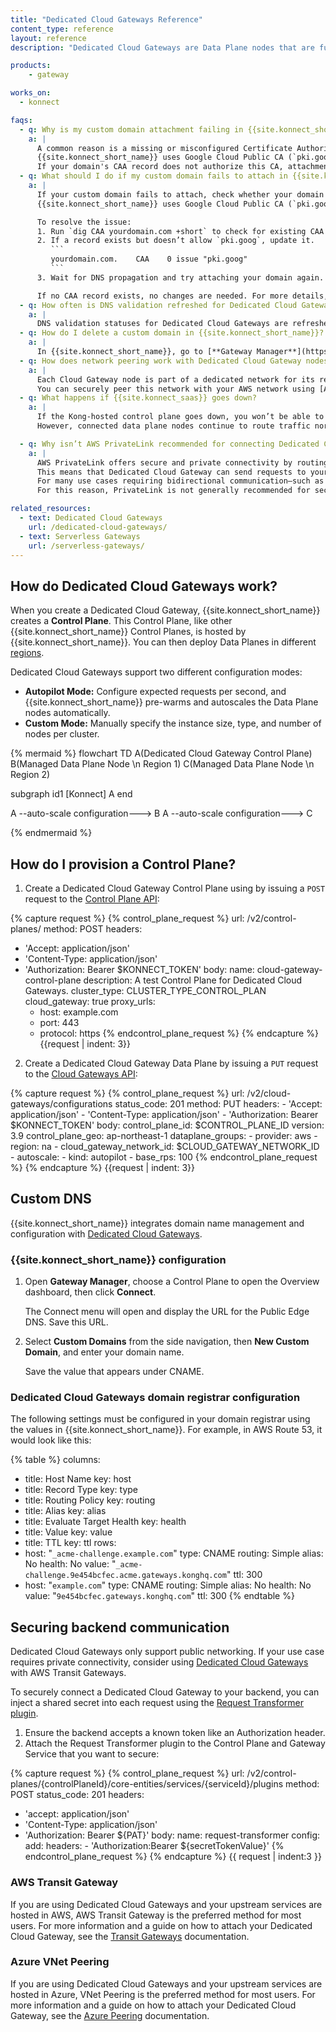 ```yaml
---
title: "Dedicated Cloud Gateways Reference"
content_type: reference
layout: reference
description: "Dedicated Cloud Gateways are Data Plane nodes that are fully managed by Kong in {{site.konnect_short_name}}."

products:
    - gateway

works_on:
  - konnect

faqs:
  - q: Why is my custom domain attachment failing in {{site.konnect_short_name}}?
    a: |
      A common reason is a missing or misconfigured Certificate Authority Authorization (CAA) record. 
      {{site.konnect_short_name}} uses Google Cloud Public CA (`pki.goog`) to issue certificates. 
      If your domain's CAA record does not authorize this CA, attachment will fail.
  - q: What should I do if my custom domain fails to attach in {{site.konnect_short_name}}?
    a: |
      If your custom domain fails to attach, check whether your domain has a Certificate Authority Authorization (CAA) record that restricts certificate issuance. 
      {{site.konnect_short_name}} uses Google Cloud Public CA (`pki.goog`) to provision SSL/TLS certificates. If the CAA record doesn’t include `pki.goog`, certificate issuance will fail.

      To resolve the issue:
      1. Run `dig CAA yourdomain.com +short` to check for existing CAA records.
      2. If a record exists but doesn’t allow `pki.goog`, update it.
         ```
         yourdomain.com.    CAA    0 issue "pki.goog"
         ```
      3. Wait for DNS propagation and try attaching your domain again.

      If no CAA record exists, no changes are needed. For more details, see the [Let's Encrypt CAA Guide](https://letsencrypt.org/docs/caa/).
  - q: How often is DNS validation refreshed for Dedicated Cloud Gateways?
    a: |
      DNS validation statuses for Dedicated Cloud Gateways are refreshed every 5 minutes.
  - q: How do I delete a custom domain in {{site.konnect_short_name}}?
    a: |
      In {{site.konnect_short_name}}, go to [**Gateway Manager**](https://cloud.konghq.com/us/gateway-manager/), choose a Control Plane, click **Custom Domains**, and use the action menu to delete the domain.
  - q: How does network peering work with Dedicated Cloud Gateway nodes?
    a: |
      Each Cloud Gateway node is part of a dedicated network for its region (e.g., `us-east-1`). 
      You can securely peer this network with your AWS network using [AWS Transit Gateway](https://aws.amazon.com/transit-gateway/).
  - q: What happens if {{site.konnect_saas}} goes down?
    a: |
      If the Kong-hosted control plane goes down, you won’t be able to access it or update configuration. 
      However, connected data plane nodes continue to route traffic normally using the last cached configuration.

  - q: Why isn’t AWS PrivateLink recommended for connecting Dedicated Cloud Gateway to my upstream services?
    a: |
      AWS PrivateLink offers secure and private connectivity by routing traffic through an endpoint, but it only supports unidirectional communication. 
      This means that Dedicated Cloud Gateway can send requests to your upstream services, but your upstream services cannot initiate communication back to the gateway. 
      For many use cases requiring bidirectional communication—such as callbacks or dynamic interactions between the gateway and your upstream services—this limitation is a blocker. 
      For this reason, PrivateLink is not generally recommended for secure connectivity to your upstream services.

related_resources:
  - text: Dedicated Cloud Gateways 
    url: /dedicated-cloud-gateways/
  - text: Serverless Gateways
    url: /serverless-gateways/
---
```



## How do Dedicated Cloud Gateways work?

When you create a Dedicated Cloud Gateway, {{site.konnect_short_name}} creates a **Control Plane**. 
This Control Plane, like other {{site.konnect_short_name}} Control Planes, is hosted by {{site.konnect_short_name}}. You can then deploy Data Planes in different [regions](/konnect-geos/#dedicated-cloud-gateways).

Dedicated Cloud Gateways support two different configuration modes:
* **Autopilot Mode:** Configure expected requests per second, and {{site.konnect_short_name}} pre-warms and autoscales the Data Plane nodes automatically.
* **Custom Mode:** Manually specify the instance size, type, and number of nodes per cluster.
<!-- vale off -->
{% mermaid %}
flowchart TD
A(Dedicated Cloud Gateway Control Plane)
B(Managed Data Plane Node \n Region 1)
C(Managed Data Plane Node \n Region 2)

subgraph id1 [Konnect]
A
end

A --auto-scale configuration---> B
A --auto-scale configuration---> C


{% endmermaid %}
<!--vale on -->
## How do I provision a Control Plane?

1. Create a Dedicated Cloud Gateway Control Plane using by issuing a `POST` request to the [Control Plane API](/api/konnect/control-planes/v2/#/operations/create-control-plane):
<!-- vale off -->
{% capture request %}
{% control_plane_request %}
url: /v2/control-planes/
method: POST
headers:
  - 'Accept: application/json'
  - 'Content-Type: application/json'
  - 'Authorization: Bearer $KONNECT_TOKEN'
body:
  name: cloud-gateway-control-plane
  description: A test Control Plane for Dedicated Cloud Gateways.
  cluster_type: CLUSTER_TYPE_CONTROL_PLAN
  cloud_gateway: true
  proxy_urls:
    - host: example.com
    - port: 443
    - protocol: https
{% endcontrol_plane_request %}
{% endcapture %}
{{request | indent: 3}}
<!--vale on -->

2. Create a Dedicated Cloud Gateway Data Plane by issuing a `PUT` request to the [Cloud Gateways API](/api/konnect/cloud-gateways/v2/#/operations/create-configuration):
<!--vale off -->
{% capture request %}
  {% control_plane_request %}
  url: /v2/cloud-gateways/configurations
  status_code: 201
  method: PUT
  headers:
      - 'Accept: application/json'
      - 'Content-Type: application/json'
      - 'Authorization: Bearer $KONNECT_TOKEN'
  body:
      control_plane_id: $CONTROL_PLANE_ID
      version: 3.9
      control_plane_geo: ap-northeast-1
      dataplane_groups:
        - provider: aws 
        - region: na
        - cloud_gateway_network_id: $CLOUD_GATEWAY_NETWORK_ID
        - autoscale: 
          - kind: autopilot
          - base_rps: 100
  {% endcontrol_plane_request %}
{% endcapture %}
{{request | indent: 3}}
<!--vale on -->

## Custom DNS
{{site.konnect_short_name}} integrates domain name management and configuration with [Dedicated Cloud Gateways](/dedicated-cloud-gateways/).

### {{site.konnect_short_name}} configuration

1. Open **Gateway Manager**, choose a Control Plane to open the Overview dashboard, then click **Connect**.
    
    The Connect menu will open and display the URL for the Public Edge DNS. Save this URL.

1. Select **Custom Domains** from the side navigation, then **New Custom Domain**, and enter your domain name.

    Save the value that appears under CNAME. 

### Dedicated Cloud Gateways domain registrar configuration

The following settings must be configured in your domain registrar using the values in {{site.konnect_short_name}}.
For example, in AWS Route 53, it would look like this:
<!--vale off -->
{% table %}
columns:
  - title: Host Name
    key: host
  - title: Record Type
    key: type
  - title: Routing Policy
    key: routing
  - title: Alias
    key: alias
  - title: Evaluate Target Health
    key: health
  - title: Value
    key: value
  - title: TTL
    key: ttl
rows:
  - host: "`_acme-challenge.example.com`"
    type: CNAME
    routing: Simple
    alias: No
    health: No
    value: "`_acme-challenge.9e454bcfec.acme.gateways.konghq.com`"
    ttl: 300
  - host: "`example.com`"
    type: CNAME
    routing: Simple
    alias: No
    health: No
    value: "`9e454bcfec.gateways.konghq.com`"
    ttl: 300
{% endtable %}
<!--vale on -->


## Securing backend communication

Dedicated Cloud Gateways only support public networking. If your use case requires private connectivity, consider using [Dedicated Cloud Gateways](/dedicated-cloud-gateways/) with AWS Transit Gateways.

To securely connect a Dedicated Cloud Gateway to your backend, you can inject a shared secret into each request using the [Request Transformer plugin](/plugins/request-transformer).

1. Ensure the backend accepts a known token like an Authorization header.
1. Attach the Request Transformer plugin to the Control Plane and Gateway Service that you want to secure:
<!--vale off-->
{% capture request %}
{% control_plane_request %}
url: /v2/control-planes/{controlPlaneId}/core-entities/services/{serviceId}/plugins
method: POST
status_code: 201
headers:
  - 'accept: application/json'
  - 'Content-Type: application/json'
  - 'Authorization: Bearer ${PAT}'
body:
  name: request-transformer
  config:
    add:
      headers:
        - 'Authorization:Bearer ${secretTokenValue}'
{% endcontrol_plane_request %}
{% endcapture %}
{{ request | indent:3 }}
<!--vale on-->


### AWS Transit Gateway
If you are using Dedicated Cloud Gateways and your upstream services are hosted in AWS, AWS Transit Gateway is the preferred method for most users. For more information and a guide on how to attach your Dedicated Cloud Gateway, see the [Transit Gateways](/dedicated-cloud-gateways/transit-gateways/) documentation.


### Azure VNet Peering
If you are using Dedicated Cloud Gateways and your upstream services are hosted in Azure, VNet Peering is the preferred method for most users. For more information and a guide on how to attach your Dedicated Cloud Gateway, see the [Azure Peering](/dedicated-cloud-gateways/azure-peering/) documentation.

## 